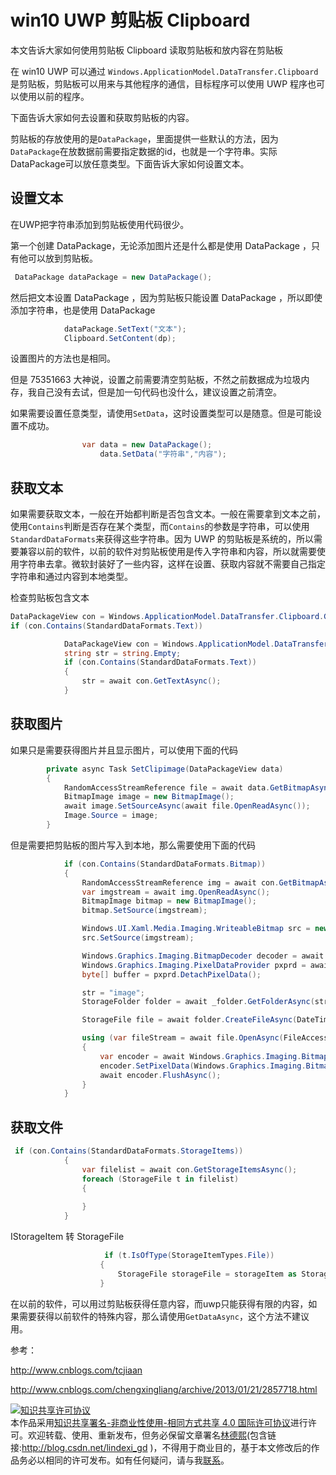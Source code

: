 # win10 UWP 剪贴板 Clipboard

本文告诉大家如何使用剪贴板 Clipboard 读取剪贴板和放内容在剪贴板

<!--more-->
<!-- CreateTime:2018/9/30 18:54:23 -->


<div id="toc"></div>

在 win10 UWP 可以通过 `Windows.ApplicationModel.DataTransfer.Clipboard` 是剪贴板，剪贴板可以用来与其他程序的通信，目标程序可以使用 UWP 程序也可以使用以前的程序。

下面告诉大家如何去设置和获取剪贴板的内容。

剪贴板的存放使用的是`DataPackage`，里面提供一些默认的方法，因为`DataPackage`在放数据前需要指定数据的id，也就是一个字符串。实际DataPackage可以放任意类型。下面告诉大家如何设置文本。

## 设置文本

在UWP把字符串添加到剪贴板使用代码很少。

第一个创建 DataPackage，无论添加图片还是什么都是使用 DataPackage ，只有他可以放到剪贴板。

```csharp
 DataPackage dataPackage = new DataPackage();
```

然后把文本设置 DataPackage ，因为剪贴板只能设置 DataPackage ，所以即使添加字符串，也是使用 DataPackage

```csharp
            dataPackage.SetText("文本");
            Clipboard.SetContent(dp);
```

设置图片的方法也是相同。

但是 75351663 大神说，设置之前需要清空剪贴板，不然之前数据成为垃圾内存，我自己没有去试，但是加一句代码也没什么，建议设置之前清空。

如果需要设置任意类型，请使用`SetData`，这时设置类型可以是随意。但是可能设置不成功。

```csharp
                var data = new DataPackage();
                    data.SetData("字符串","内容");
```

## 获取文本

如果需要获取文本，一般在开始都判断是否包含文本。一般在需要拿到文本之前，使用`Contains`判断是否存在某个类型，而`Contains`的参数是字符串，可以使用`StandardDataFormats`来获得这些字符串。因为 UWP 的剪贴板是系统的，所以需要兼容以前的软件，以前的软件对剪贴板使用是传入字符串和内容，所以就需要使用字符串去拿。微软封装好了一些内容，这样在设置、获取内容就不需要自己指定字符串和通过内容到本地类型。

检查剪贴板包含文本

```csharp
DataPackageView con = Windows.ApplicationModel.DataTransfer.Clipboard.GetContent();
if (con.Contains(StandardDataFormats.Text))
```

```csharp
            DataPackageView con = Windows.ApplicationModel.DataTransfer.Clipboard.GetContent();
            string str = string.Empty;
            if (con.Contains(StandardDataFormats.Text))
            {
                str = await con.GetTextAsync();
            }
```

## 获取图片

如果只是需要获得图片并且显示图片，可以使用下面的代码

```csharp
        private async Task SetClipimage(DataPackageView data)
        {
            RandomAccessStreamReference file = await data.GetBitmapAsync();
            BitmapImage image = new BitmapImage();
            await image.SetSourceAsync(await file.OpenReadAsync());
            Image.Source = image;
        }
```

但是需要把剪贴板的图片写入到本地，那么需要使用下面的代码

```csharp
            if (con.Contains(StandardDataFormats.Bitmap))
            {
                RandomAccessStreamReference img = await con.GetBitmapAsync();
                var imgstream = await img.OpenReadAsync();
                BitmapImage bitmap = new BitmapImage();
                bitmap.SetSource(imgstream);

                Windows.UI.Xaml.Media.Imaging.WriteableBitmap src = new Windows.UI.Xaml.Media.Imaging.WriteableBitmap(bitmap.PixelWidth, bitmap.PixelHeight);
                src.SetSource(imgstream);

                Windows.Graphics.Imaging.BitmapDecoder decoder = await Windows.Graphics.Imaging.BitmapDecoder.CreateAsync(imgstream);
                Windows.Graphics.Imaging.PixelDataProvider pxprd = await decoder.GetPixelDataAsync(Windows.Graphics.Imaging.BitmapPixelFormat.Bgra8, Windows.Graphics.Imaging.BitmapAlphaMode.Straight, new Windows.Graphics.Imaging.BitmapTransform(), Windows.Graphics.Imaging.ExifOrientationMode.RespectExifOrientation, Windows.Graphics.Imaging.ColorManagementMode.DoNotColorManage);
                byte[] buffer = pxprd.DetachPixelData();

                str = "image";
                StorageFolder folder = await _folder.GetFolderAsync(str);

                StorageFile file = await folder.CreateFileAsync(DateTime.Now.Year.ToString() + DateTime.Now.Month.ToString() + DateTime.Now.Day.ToString() + DateTime.Now.Hour.ToString() + DateTime.Now.Minute.ToString() + ".png", CreationCollisionOption.GenerateUniqueName);

                using (var fileStream = await file.OpenAsync(FileAccessMode.ReadWrite))
                {
                    var encoder = await Windows.Graphics.Imaging.BitmapEncoder.CreateAsync(Windows.Graphics.Imaging.BitmapEncoder.PngEncoderId, fileStream);
                    encoder.SetPixelData(Windows.Graphics.Imaging.BitmapPixelFormat.Bgra8, Windows.Graphics.Imaging.BitmapAlphaMode.Straight, decoder.PixelWidth, decoder.PixelHeight, decoder.DpiX, decoder.DpiY, buffer);
                    await encoder.FlushAsync();
                }
            }
```

## 获取文件

```csharp
 if (con.Contains(StandardDataFormats.StorageItems))
            {
                var filelist = await con.GetStorageItemsAsync();
                foreach (StorageFile t in filelist)
                {
                    
                }
            }
```

IStorageItem 转 StorageFile

```csharp
                     if (t.IsOfType(StorageItemTypes.File))
                    {
                        StorageFile storageFile = storageItem as StorageFile;  
                    }
```

在以前的软件，可以用过剪贴板获得任意内容，而uwp只能获得有限的内容，如果需要获得以前软件的特殊内容，那么请使用`GetDataAsync`，这个方法不建议用。

参考：

http://www.cnblogs.com/tcjiaan

http://www.cnblogs.com/chengxingliang/archive/2013/01/21/2857718.html

<a rel="license" href="http://creativecommons.org/licenses/by-nc-sa/4.0/"><img alt="知识共享许可协议" style="border-width:0" src="https://licensebuttons.net/l/by-nc-sa/4.0/88x31.png" /></a><br />本作品采用<a rel="license" href="http://creativecommons.org/licenses/by-nc-sa/4.0/">知识共享署名-非商业性使用-相同方式共享 4.0 国际许可协议</a>进行许可。欢迎转载、使用、重新发布，但务必保留文章署名[林德熙](http://blog.csdn.net/lindexi_gd)(包含链接:http://blog.csdn.net/lindexi_gd )，不得用于商业目的，基于本文修改后的作品务必以相同的许可发布。如有任何疑问，请与我[联系](mailto:lindexi_gd@163.com)。

